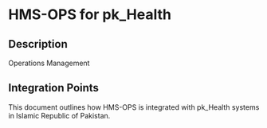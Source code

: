 # HMS-OPS for pk_Health

## Description

Operations Management

## Integration Points

This document outlines how HMS-OPS is integrated with pk_Health systems in Islamic Republic of Pakistan.
